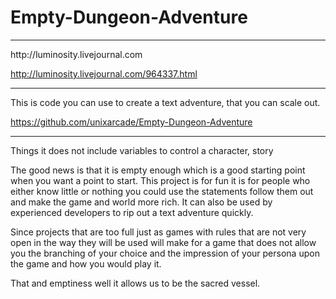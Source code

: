 <h1>Empty-Dungeon-Adventure</h1>
<hr />
http://luminosity.livejournal.com

http://luminosity.livejournal.com/964337.html



<hr />
This is code you can use to create a text adventure, that you can scale out.



https://github.com/unixarcade/Empty-Dungeon-Adventure

<hr />

Things it does not include
variables to control a character,
story



The good news is that it is empty enough which is a  good starting point when you want a point to start. This project is for fun it is for people who either know little or nothing you could use the statements follow them out and make the game and world more rich. It can also be used by experienced developers to rip out a text adventure quickly.



Since projects that are too full just as games with rules that are not very open in the way they will be used will make for a game that does not allow you the branching of your choice and the impression of your persona upon the game and how you would play it.



That and emptiness well it allows us to be the sacred vessel.
